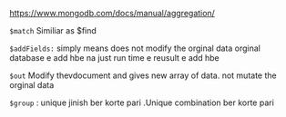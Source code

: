https://www.mongodb.com/docs/manual/aggregation/

`$match` Similiar as $find

`$addFields:` simply means does not modify the orginal data
 orginal database e add hbe na just run time e reusult e add hbe

`$out` Modify thevdocument and gives new array of data.
not mutate the orginal data

`$group` : unique jinish ber korte pari .Unique combination ber korte pari